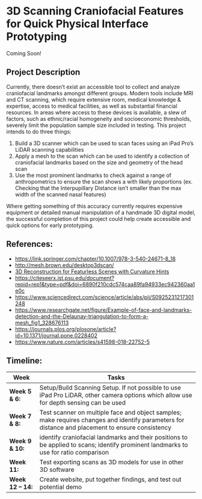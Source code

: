 # 3D Scanning Craniofacial Features for Quick Physical Interface Prototyping

Coming Soon!

## Project Description

Currently, there doesn’t exist an accessible tool to collect and analyze craniofacial landmarks
amongst different groups. Modern tools include MRI and CT scanning, which require extensive
room, medical knowledge & expertise, access to medical facilities, as well as substantial financial
resources. In areas where access to these devices is available, a slew of factors, such as
ethnic/racial homogeneity and socioeconomic thresholds, severely limit the population sample
size included in testing.
This project intends to do three things:
1. Build a 3D scanner which can be used to scan faces using an iPad Pro’s LiDAR scanning
capabilities
2. Apply a mesh to the scan which can be used to identify a collection of craniofacial
landmarks based on the size and geometry of the head scan
3. Use the most prominent landmarks to check against a range of anthropometrics to ensure
the scan shows a with likely proportions (ex. Checking that the Interpupillary Distance isn’t
smaller than the max width of the scanned nasal features)

Where getting something of this accuracy currently requires expensive equipment or detailed
manual manipulation of a handmade 3D digital model, the successful completion of this project
could help create accessible and quick options for early prototyping.

## References:

* https://link.springer.com/chapter/10.1007/978-3-540-24671-8_18
* http://mesh.brown.edu/desktop3dscan/
* [3D Reconstruction for Featurless Scenes with Curvature Hints](https://youtu.be/PrUVo3potl4?si=7t_f9_MH8kkonLsp) 
* https://citeseerx.ist.psu.edu/document?repid=rep1&type=pdf&doi=6890f210cdc574caa89fa94933ec942360aa1e0c
* https://www.sciencedirect.com/science/article/abs/pii/S0925231217301248
* https://www.researchgate.net/figure/Example-of-face-and-landmarks-detection-and-the-Delaunay-triangulation-to-form-a-mesh_fig1_328676113
* https://journals.plos.org/plosone/article?id=10.1371/journal.pone.0228402
* https://www.nature.com/articles/s41598-018-22752-5

## Timeline:

| Week | Tasks |
| --- | --- |
| **Week 5 & 6:** | Setup/Build Scanning Setup. If not possible to use iPad Pro LiDAR, other camera options which allow use for depth sensing can be used |
| **Week 7 & 8:** | Test scanner on multiple face and object samples; make requires changes and identify parameters for distance and placement to ensure consistency |
| **Week 9 & 10:** | identify craniofacial landmarks and their positions to be applied to scans; identify prominent landmarks to use for ratio comparison |
| **Week 11:** | Test exporting scans as 3D models for use in other 3D software |
| **Week 12 – 14:** | Create website, put together findings, and test out potential demo |
